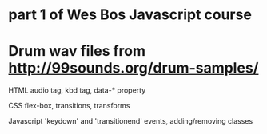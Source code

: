 # part 1 of Wes Bos Javascript course
# Drum wav files from http://99sounds.org/drum-samples/

HTML
audio tag, kbd tag, data-* property

CSS
flex-box, transitions, transforms

Javascript
'keydown' and 'transitionend' events, adding/removing classes
